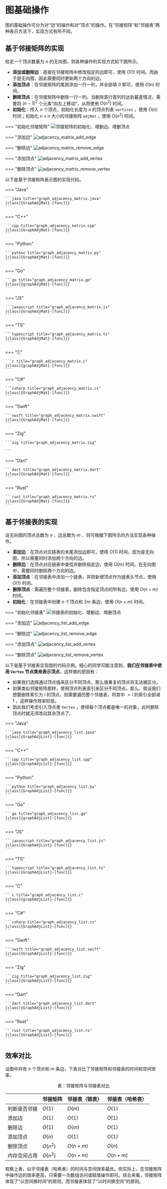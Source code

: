 # 图基础操作

图的基础操作可分为对“边”的操作和对“顶点”的操作。在“邻接矩阵”和“邻接表”两种表示方法下，实现方式有所不同。

## 基于邻接矩阵的实现

给定一个顶点数量为 $n$ 的无向图，则各种操作的实现方式如下图所示。

- **添加或删除边**：直接在邻接矩阵中修改指定的边即可，使用 $O(1)$ 时间。而由于是无向图，因此需要同时更新两个方向的边。
- **添加顶点**：在邻接矩阵的尾部添加一行一列，并全部填 $0$ 即可，使用 $O(n)$ 时间。
- **删除顶点**：在邻接矩阵中删除一行一列。当删除首行首列时达到最差情况，需要将 $(n-1)^2$ 个元素“向左上移动”，从而使用 $O(n^2)$ 时间。
- **初始化**：传入 $n$ 个顶点，初始化长度为 $n$ 的顶点列表 `vertices` ，使用 $O(n)$ 时间；初始化 $n \times n$ 大小的邻接矩阵 `adjMat` ，使用 $O(n^2)$ 时间。

=== "初始化邻接矩阵"
    ![邻接矩阵的初始化、增删边、增删顶点](graph_operations.assets/adjacency_matrix_initialization.png)

=== "添加边"
    ![adjacency_matrix_add_edge](graph_operations.assets/adjacency_matrix_add_edge.png)

=== "删除边"
    ![adjacency_matrix_remove_edge](graph_operations.assets/adjacency_matrix_remove_edge.png)

=== "添加顶点"
    ![adjacency_matrix_add_vertex](graph_operations.assets/adjacency_matrix_add_vertex.png)

=== "删除顶点"
    ![adjacency_matrix_remove_vertex](graph_operations.assets/adjacency_matrix_remove_vertex.png)

以下是基于邻接矩阵表示图的实现代码。

=== "Java"

    ```java title="graph_adjacency_matrix.java"
    [class]{GraphAdjMat}-[func]{}
    ```

=== "C++"

    ```cpp title="graph_adjacency_matrix.cpp"
    [class]{GraphAdjMat}-[func]{}
    ```

=== "Python"

    ```python title="graph_adjacency_matrix.py"
    [class]{GraphAdjMat}-[func]{}
    ```

=== "Go"

    ```go title="graph_adjacency_matrix.go"
    [class]{graphAdjMat}-[func]{}
    ```

=== "JS"

    ```javascript title="graph_adjacency_matrix.js"
    [class]{GraphAdjMat}-[func]{}
    ```

=== "TS"

    ```typescript title="graph_adjacency_matrix.ts"
    [class]{GraphAdjMat}-[func]{}
    ```

=== "C"

    ```c title="graph_adjacency_matrix.c"
    [class]{graphAdjMat}-[func]{}
    ```

=== "C#"

    ```csharp title="graph_adjacency_matrix.cs"
    [class]{GraphAdjMat}-[func]{}
    ```

=== "Swift"

    ```swift title="graph_adjacency_matrix.swift"
    [class]{GraphAdjMat}-[func]{}
    ```

=== "Zig"

    ```zig title="graph_adjacency_matrix.zig"

    ```

=== "Dart"

    ```dart title="graph_adjacency_matrix.dart"
    [class]{GraphAdjMat}-[func]{}
    ```

=== "Rust"

    ```rust title="graph_adjacency_matrix.rs"
    [class]{GraphAdjMat}-[func]{}
    ```

## 基于邻接表的实现

设无向图的顶点总数为 $n$ 、边总数为 $m$ ，则可根据下图所示的方法实现各种操作。

- **添加边**：在顶点对应链表的末尾添加边即可，使用 $O(1)$ 时间。因为是无向图，所以需要同时添加两个方向的边。
- **删除边**：在顶点对应链表中查找并删除指定边，使用 $O(m)$ 时间。在无向图中，需要同时删除两个方向的边。
- **添加顶点**：在邻接表中添加一个链表，并将新增顶点作为链表头节点，使用 $O(1)$ 时间。
- **删除顶点**：需遍历整个邻接表，删除包含指定顶点的所有边，使用 $O(n + m)$ 时间。
- **初始化**：在邻接表中创建 $n$ 个顶点和 $2m$ 条边，使用 $O(n + m)$ 时间。

=== "初始化邻接表"
    ![邻接表的初始化、增删边、增删顶点](graph_operations.assets/adjacency_list_initialization.png)

=== "添加边"
    ![adjacency_list_add_edge](graph_operations.assets/adjacency_list_add_edge.png)

=== "删除边"
    ![adjacency_list_remove_edge](graph_operations.assets/adjacency_list_remove_edge.png)

=== "添加顶点"
    ![adjacency_list_add_vertex](graph_operations.assets/adjacency_list_add_vertex.png)

=== "删除顶点"
    ![adjacency_list_remove_vertex](graph_operations.assets/adjacency_list_remove_vertex.png)

以下是基于邻接表实现图的代码示例。细心的同学可能注意到，**我们在邻接表中使用 `Vertex` 节点类来表示顶点**，这样做的原因有：

- 如果我们选择通过顶点值来区分不同顶点，那么值重复的顶点将无法被区分。
- 如果类似邻接矩阵那样，使用顶点列表索引来区分不同顶点。那么，假设我们想要删除索引为 $i$ 的顶点，则需要遍历整个邻接表，将其中 $> i$ 的索引全部减 $1$ ，这样操作效率较低。
- 因此我们考虑引入顶点类 `Vertex` ，使得每个顶点都是唯一的对象，此时删除顶点时就无须改动其余顶点了。

=== "Java"

    ```java title="graph_adjacency_list.java"
    [class]{GraphAdjList}-[func]{}
    ```

=== "C++"

    ```cpp title="graph_adjacency_list.cpp"
    [class]{GraphAdjList}-[func]{}
    ```

=== "Python"

    ```python title="graph_adjacency_list.py"
    [class]{GraphAdjList}-[func]{}
    ```

=== "Go"

    ```go title="graph_adjacency_list.go"
    [class]{graphAdjList}-[func]{}
    ```

=== "JS"

    ```javascript title="graph_adjacency_list.js"
    [class]{GraphAdjList}-[func]{}
    ```

=== "TS"

    ```typescript title="graph_adjacency_list.ts"
    [class]{GraphAdjList}-[func]{}
    ```

=== "C"

    ```c title="graph_adjacency_list.c"
    [class]{graphAdjList}-[func]{}
    ```

=== "C#"

    ```csharp title="graph_adjacency_list.cs"
    [class]{GraphAdjList}-[func]{}
    ```

=== "Swift"

    ```swift title="graph_adjacency_list.swift"
    [class]{GraphAdjList}-[func]{}
    ```

=== "Zig"

    ```zig title="graph_adjacency_list.zig"
    [class]{GraphAdjList}-[func]{}
    ```

=== "Dart"

    ```dart title="graph_adjacency_list.dart"
    [class]{GraphAdjList}-[func]{}
    ```

=== "Rust"

    ```rust title="graph_adjacency_list.rs"
    [class]{GraphAdjList}-[func]{}
    ```

## 效率对比

设图中共有 $n$ 个顶点和 $m$ 条边，下表对比了邻接矩阵和邻接表的时间和空间效率。

<p align="center"> 表：邻接矩阵与邻接表对比 </p>

|              | 邻接矩阵 | 邻接表（链表） | 邻接表（哈希表） |
| ------------ | -------- | -------------- | ---------------- |
| 判断是否邻接 | $O(1)$   | $O(m)$         | $O(1)$           |
| 添加边       | $O(1)$   | $O(1)$         | $O(1)$           |
| 删除边       | $O(1)$   | $O(m)$         | $O(1)$           |
| 添加顶点     | $O(n)$   | $O(1)$         | $O(1)$           |
| 删除顶点     | $O(n^2)$ | $O(n + m)$     | $O(n)$           |
| 内存空间占用 | $O(n^2)$ | $O(n + m)$     | $O(n + m)$       |

观察上表，似乎邻接表（哈希表）的时间与空间效率最优。但实际上，在邻接矩阵中操作边的效率更高，只需要一次数组访问或赋值操作即可。综合来看，邻接矩阵体现了“以空间换时间”的原则，而邻接表体现了“以时间换空间”的原则。
